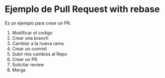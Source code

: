 # Ejemplo de Pull Request with rebase
Es un ejemplo para crear un PR.

1. Modificar el codigo
2. Crear una branch
3. Cambiar a la nueva rama
4. Crear un commit
5. Subir mis cambios al Repo
6. Crear un PR.
7. Solicitar review
8. Merge
